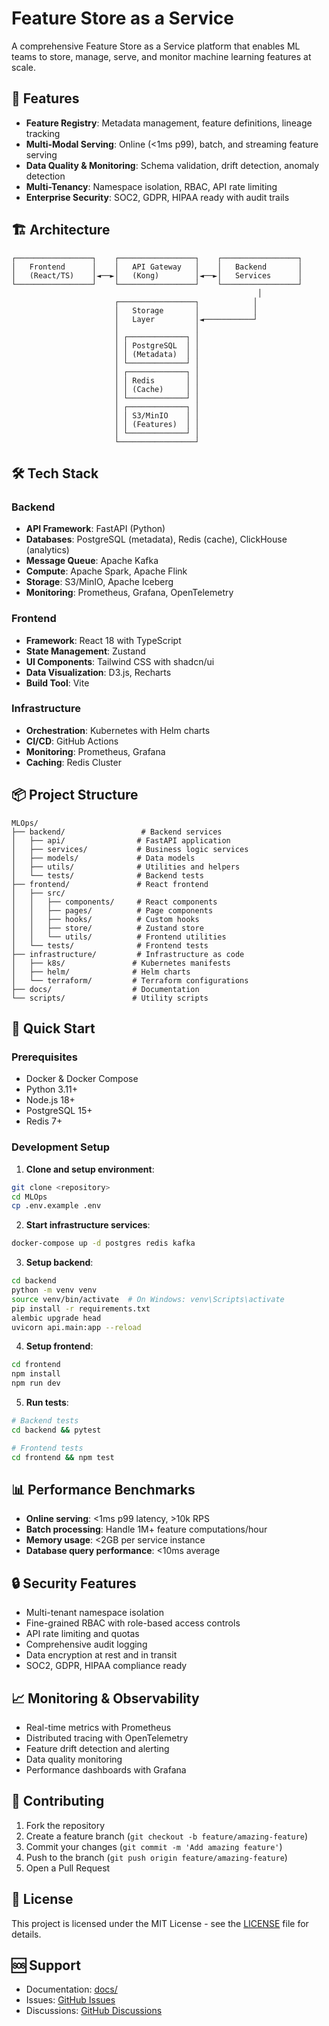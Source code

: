 # Feature Store as a Service

A comprehensive Feature Store as a Service platform that enables ML teams to store, manage, serve, and monitor machine learning features at scale.

## 🚀 Features

- **Feature Registry**: Metadata management, feature definitions, lineage tracking
- **Multi-Modal Serving**: Online (<1ms p99), batch, and streaming feature serving
- **Data Quality & Monitoring**: Schema validation, drift detection, anomaly detection
- **Multi-Tenancy**: Namespace isolation, RBAC, API rate limiting
- **Enterprise Security**: SOC2, GDPR, HIPAA ready with audit trails

## 🏗️ Architecture

```
┌─────────────────┐    ┌─────────────────┐    ┌─────────────────┐
│   Frontend      │    │   API Gateway   │    │   Backend       │
│   (React/TS)    │◄──►│   (Kong)        │◄──►│   Services      │
└─────────────────┘    └─────────────────┘    └─────────────────┘
                                                       │
                       ┌─────────────────┐            │
                       │   Storage       │            │
                       │   Layer         │◄───────────┘
                       │                 │
                       │ ┌─────────────┐ │
                       │ │ PostgreSQL  │ │
                       │ │ (Metadata)  │ │
                       │ └─────────────┘ │
                       │ ┌─────────────┐ │
                       │ │ Redis       │ │
                       │ │ (Cache)     │ │
                       │ └─────────────┘ │
                       │ ┌─────────────┐ │
                       │ │ S3/MinIO    │ │
                       │ │ (Features)  │ │
                       │ └─────────────┘ │
                       └─────────────────┘
```

## 🛠️ Tech Stack

### Backend
- **API Framework**: FastAPI (Python)
- **Databases**: PostgreSQL (metadata), Redis (cache), ClickHouse (analytics)
- **Message Queue**: Apache Kafka
- **Compute**: Apache Spark, Apache Flink
- **Storage**: S3/MinIO, Apache Iceberg
- **Monitoring**: Prometheus, Grafana, OpenTelemetry

### Frontend
- **Framework**: React 18 with TypeScript
- **State Management**: Zustand
- **UI Components**: Tailwind CSS with shadcn/ui
- **Data Visualization**: D3.js, Recharts
- **Build Tool**: Vite

### Infrastructure
- **Orchestration**: Kubernetes with Helm charts
- **CI/CD**: GitHub Actions
- **Monitoring**: Prometheus, Grafana
- **Caching**: Redis Cluster

## 📦 Project Structure

```
MLOps/
├── backend/                 # Backend services
│   ├── api/                # FastAPI application
│   ├── services/           # Business logic services
│   ├── models/             # Data models
│   ├── utils/              # Utilities and helpers
│   └── tests/              # Backend tests
├── frontend/               # React frontend
│   ├── src/
│   │   ├── components/     # React components
│   │   ├── pages/          # Page components
│   │   ├── hooks/          # Custom hooks
│   │   ├── store/          # Zustand store
│   │   └── utils/          # Frontend utilities
│   └── tests/              # Frontend tests
├── infrastructure/         # Infrastructure as code
│   ├── k8s/               # Kubernetes manifests
│   ├── helm/              # Helm charts
│   └── terraform/         # Terraform configurations
├── docs/                  # Documentation
└── scripts/               # Utility scripts
```

## 🚀 Quick Start

### Prerequisites
- Docker & Docker Compose
- Python 3.11+
- Node.js 18+
- PostgreSQL 15+
- Redis 7+

### Development Setup

1. **Clone and setup environment**:
```bash
git clone <repository>
cd MLOps
cp .env.example .env
```

2. **Start infrastructure services**:
```bash
docker-compose up -d postgres redis kafka
```

3. **Setup backend**:
```bash
cd backend
python -m venv venv
source venv/bin/activate  # On Windows: venv\Scripts\activate
pip install -r requirements.txt
alembic upgrade head
uvicorn api.main:app --reload
```

4. **Setup frontend**:
```bash
cd frontend
npm install
npm run dev
```

5. **Run tests**:
```bash
# Backend tests
cd backend && pytest

# Frontend tests
cd frontend && npm test
```

## 📊 Performance Benchmarks

- **Online serving**: <1ms p99 latency, >10k RPS
- **Batch processing**: Handle 1M+ feature computations/hour
- **Memory usage**: <2GB per service instance
- **Database query performance**: <10ms average

## 🔒 Security Features

- Multi-tenant namespace isolation
- Fine-grained RBAC with role-based access controls
- API rate limiting and quotas
- Comprehensive audit logging
- Data encryption at rest and in transit
- SOC2, GDPR, HIPAA compliance ready

## 📈 Monitoring & Observability

- Real-time metrics with Prometheus
- Distributed tracing with OpenTelemetry
- Feature drift detection and alerting
- Data quality monitoring
- Performance dashboards with Grafana

## 🤝 Contributing

1. Fork the repository
2. Create a feature branch (`git checkout -b feature/amazing-feature`)
3. Commit your changes (`git commit -m 'Add amazing feature'`)
4. Push to the branch (`git push origin feature/amazing-feature`)
5. Open a Pull Request

## 📄 License

This project is licensed under the MIT License - see the [LICENSE](LICENSE) file for details.

## 🆘 Support

- Documentation: [docs/](docs/)
- Issues: [GitHub Issues](https://github.com/your-org/feature-store/issues)
- Discussions: [GitHub Discussions](https://github.com/your-org/feature-store/discussions) 